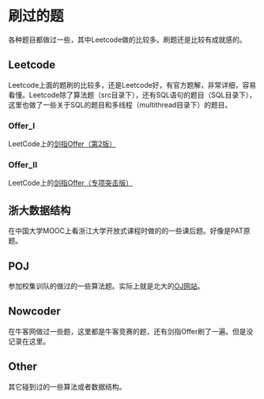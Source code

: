 # 刷过的题

各种题目都做过一些，其中Leetcode做的比较多。刷题还是比较有成就感的。

## Leetcode

Leetcode上面的题刷的比较多，还是Leetcode好，有官方题解，非常详细，容易看懂。Leetcode除了算法题（src目录下），还有SQL语句的题目（SQL目录下），这里也做了一些关于SQL的题目和多线程（multithread目录下）的题目。

### Offer_I

LeetCode上的[剑指Offer（第2版）](https://leetcode.cn/problem-list/xb9nqhhg/)

### Offer_II

LeetCode上的[剑指Offer（专项突击版）](https://leetcode.cn/problem-list/e8X3pBZi/)

## 浙大数据结构

在中国大学MOOC上看浙江大学开放式课程时做的的一些课后题。好像是PAT原题。

## POJ

参加校集训队的做过的一些算法题。实际上就是北大的[OJ网站](http://poj.org/)。

## Nowcoder

在牛客网做过一些题，这里都是牛客竞赛的题，还有剑指Offer刷了一遍。但是没记录在这里。

## Other

其它碰到过的一些算法或者数据结构。
